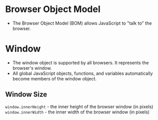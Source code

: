 

# Browser Object Model
* The Browser Object Model (BOM) allows JavaScript to "talk to" the browser.


# Window 
* The window object is supported by all browsers. It represents the browser's window.
* All global JavaScript objects, functions, and variables automatically become members of the window object.


## Window Size
`window.innerHeight` - the inner height of the browser window (in pixels)
`window.innerWidth` - the inner width of the browser window (in pixels)

